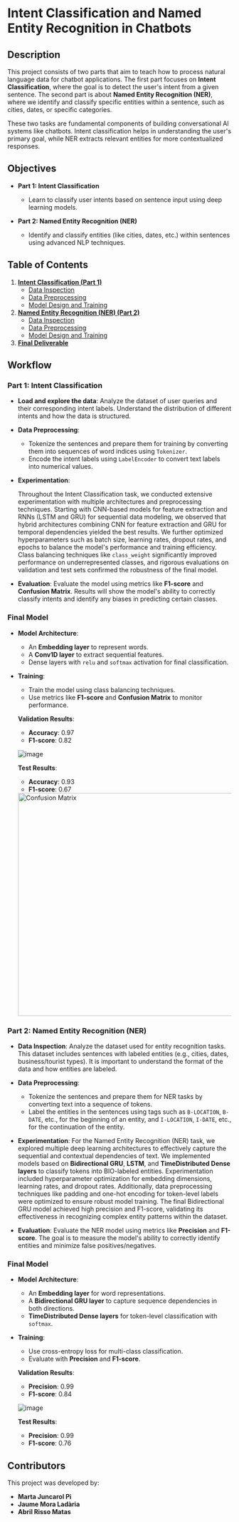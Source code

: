 # Intent Classification and Named Entity Recognition in Chatbots

## Description

This project consists of two parts that aim to teach how to process natural language data for chatbot applications. The first part focuses on **Intent Classification**, where the goal is to detect the user's intent from a given sentence. The second part is about **Named Entity Recognition (NER)**, where we identify and classify specific entities within a sentence, such as cities, dates, or specific categories.

These two tasks are fundamental components of building conversational AI systems like chatbots. Intent classification helps in understanding the user's primary goal, while NER extracts relevant entities for more contextualized responses.

## Objectives

- **Part 1: Intent Classification**
  - Learn to classify user intents based on sentence input using deep learning models.
  
- **Part 2: Named Entity Recognition (NER)**
  - Identify and classify entities (like cities, dates, etc.) within sentences using advanced NLP techniques.

## Table of Contents

1. **[Intent Classification (Part 1)](#intent-classification)**
   - [Data Inspection](#section-one)
   - [Data Preprocessing](#section-two)
   - [Model Design and Training](#section-three)
2. **[Named Entity Recognition (NER) (Part 2)](#ner)**
   - [Data Inspection](#section-one)
   - [Data Preprocessing](#section-two)
   - [Model Design and Training](#section-three)
3. **[Final Deliverable](#section-four)**

## Workflow

### Part 1: Intent Classification

- **Load and explore the data**: Analyze the dataset of user queries and their corresponding intent labels. Understand the distribution of different intents and how the data is structured.
  
- **Data Preprocessing**:
    - Tokenize the sentences and prepare them for training by converting them into sequences of word indices using `Tokenizer`.
    - Encode the intent labels using `LabelEncoder` to convert text labels into numerical values.

- **Experimentation**:

  Throughout the Intent Classification task, we conducted extensive experimentation with multiple architectures and preprocessing techniques. Starting with CNN-based models for feature extraction and RNNs (LSTM and GRU) for sequential data modeling, we observed that hybrid architectures combining CNN for feature extraction and GRU for      
 temporal dependencies yielded the best results. We further optimized hyperparameters such as batch size, learning rates, dropout rates, and epochs to balance the model's performance and training efficiency. Class balancing techniques like `class_weight` significantly improved performance on underrepresented classes, and rigorous evaluations on validation and test sets confirmed the robustness of the final model.

- **Evaluation**: Evaluate the model using metrics like **F1-score** and **Confusion Matrix**. Results will show the model's ability to correctly classify intents and identify any biases in predicting certain classes.

### Final Model
- **Model Architecture**:
    - An **Embedding layer** to represent words.
    - A **Conv1D layer** to extract sequential features.
    - Dense layers with `relu` and `softmax` activation for final classification.

- **Training**:
    - Train the model using class balancing techniques.
    - Use metrics like **F1-score** and **Confusion Matrix** to monitor performance.

   **Validation Results**:
    - **Accuracy**: 0.97
    - **F1-score**: 0.82

    ![image](https://github.com/user-attachments/assets/8154fe7d-2a6b-426e-9555-7d37495b153f)

    **Test Results**:
    - **Accuracy**: 0.93
    - **F1-score**: 0.67
      

  <img src="https://github.com/user-attachments/assets/2dd043b2-5209-46fe-afdd-19582d206f58" alt="Confusion Matrix" width="500"/>

### Part 2: Named Entity Recognition (NER)

- **Data Inspection**: Analyze the dataset used for entity recognition tasks. This dataset includes sentences with labeled entities (e.g., cities, dates, business/tourist types). It is important to understand the format of the data and how entities are labeled.

- **Data Preprocessing**:
    - Tokenize the sentences and prepare them for NER tasks by converting text into a sequence of tokens.
    - Label the entities in the sentences using tags such as `B-LOCATION`, `B-DATE`, etc., for the beginning of an entity, and `I-LOCATION`, `I-DATE`, etc., for the continuation of the entity.
  
- **Experimentation**:
  For the Named Entity Recognition (NER) task, we explored multiple deep learning architectures to effectively capture the sequential and contextual dependencies of text. We implemented models based on **Bidirectional GRU**, **LSTM**, and **TimeDistributed Dense layers** to classify tokens into BIO-labeled entities. Experimentation included hyperparameter optimization for embedding dimensions, learning rates, and dropout rates. Additionally, data preprocessing techniques like padding and one-hot encoding for token-level labels were optimized to ensure robust model training. The final Bidirectional GRU model achieved high precision and F1-score, validating its effectiveness in recognizing complex entity patterns within the dataset.
  
- **Evaluation**: Evaluate the NER model using metrics like **Precision** and **F1-score**. The goal is to measure the model's ability to correctly identify entities and minimize false positives/negatives.

### Final Model
- **Model Architecture**:
    - An **Embedding layer** for word representations.
    - A **Bidirectional GRU layer** to capture sequence dependencies in both directions.
    - **TimeDistributed Dense layers** for token-level classification with `softmax`.

- **Training**:
    - Use cross-entropy loss for multi-class classification.
    - Evaluate with **Precision** and **F1-score**.

   **Validation Results**:
    - **Precision**: 0.99
    - **F1-score**: 0.84
      
  ![image](https://github.com/user-attachments/assets/60364964-f24a-4200-a57f-527d9f702d89)

    **Test Results**:
    - **Precision**: 0.99
    - **F1-score**: 0.76

## Contributors

This project was developed by:
- **Marta Juncarol Pi**
- **Jaume Mora Ladària**
- **Abril Risso Matas**
